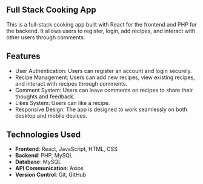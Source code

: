 ## Full Stack Cooking App

This is a full-stack cooking app built with React for the frontend and PHP for the backend. It allows users to register, login, add recipes, and interact with other users through comments.

## Features

- User Authentication: Users can register an account and login securely.
- Recipe Management: Users can add new recipes, view existing recipes, and interact with recipes through comments.
- Comment System: Users can leave comments on recipes to share their thoughts and feedback.
- Likes System: Users can like a recipe.
- Responsive Design: The app is designed to work seamlessly on both desktop and mobile devices.

## Technologies Used

- **Frontend**: React, JavaScript, HTML, CSS
- **Backend**: PHP, MySQL
- **Database**: MySQL
- **API Communication**: Axios
- **Version Control**: Git, GitHub
